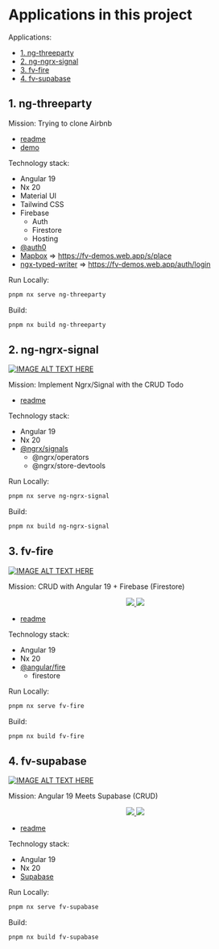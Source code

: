 # Applications in this project

Applications:

- [1. ng-threeparty](#ng-threeparty)
- [2. ng-ngrx-signal](#ng-ngrx-signal)
- [3. fv-fire](#fv-fire)
- [4. fv-supabase](#fv-supabase)

## 1. ng-threeparty

Mission: Trying to clone Airbnb

- [readme](https://github.com/fvdavid/ng-in-action/blob/main/apps/ng-threeparty/readme.md)
- [demo](https://fv-demos.web.app)

Technology stack:

- Angular 19
- Nx 20
- Material UI
- Tailwind CSS
- Firebase
  - Auth
  - Firestore
  - Hosting
- [@auth0](https://auth0.com/)
- [Mapbox](https://www.mapbox.com/) => https://fv-demos.web.app/s/place
- [ngx-typed-writer](https://www.npmjs.com/package/ngx-typed-writer) => https://fv-demos.web.app/auth/login

Run Locally:

```sh
pnpm nx serve ng-threeparty
```

Build:

```sh
pnpm nx build ng-threeparty
```

## 2. ng-ngrx-signal

[![IMAGE ALT TEXT HERE](https://img.youtube.com/vi/yKoT4aV8Oe0/0.jpg)](https://youtu.be/yKoT4aV8Oe0)

Mission: Implement Ngrx/Signal with the CRUD Todo

- [readme](https://github.com/fvdavid/ng-in-action/blob/main/apps/ng-ngrx-signal/readme.md)

Technology stack:

- Angular 19
- Nx 20
- [@ngrx/signals](https://ngrx.io/)
  - @ngrx/operators
  - @ngrx/store-devtools

Run Locally:

```sh
pnpm nx serve ng-ngrx-signal
```

Build:

```sh
pnpm nx build ng-ngrx-signal
```

## 3. fv-fire

[![IMAGE ALT TEXT HERE](https://img.youtube.com/vi/HgwRTWHLPvs/0.jpg)](https://youtu.be/HgwRTWHLPvs)

Mission: CRUD with Angular 19 + Firebase (Firestore)

<p align="center">
  <a href="https://angular.dev/">
    <img src="https://skillicons.dev/icons?i=angular"/>
  </a>
  <a href="https://firebase.google.com/">
    <img src="https://skillicons.dev/icons?i=firebase"/>
  </a>
</p>

- [readme](https://github.com/fvdavid/ng-in-action/blob/main/apps/fv-fire/readme.md)

Technology stack:

- Angular 19
- Nx 20
- [@angular/fire](https://www.npmjs.com/package/@angular/fire)
  - firestore

Run Locally:

```sh
pnpm nx serve fv-fire
```

Build:

```sh
pnpm nx build fv-fire
```

## 4. fv-supabase

[![IMAGE ALT TEXT HERE](https://img.youtube.com/vi/fM3BQidurF4/0.jpg)](https://youtu.be/fM3BQidurF4)

Mission: Angular 19 Meets Supabase (CRUD)

<p align="center">
  <a href="https://angular.dev/">
    <img src="https://skillicons.dev/icons?i=angular"/>
  </a>
  <a href="https://supabase.com/">
    <img src="https://skillicons.dev/icons?i=supabase"/>
  </a>
</p>

- [readme](https://github.com/fvdavid/ng-in-action/blob/main/apps/fv-supabase/readme.md)

Technology stack:

- Angular 19
- Nx 20
- [Supabase](https://supabase.com)

Run Locally:

```sh
pnpm nx serve fv-supabase
```

Build:

```sh
pnpm nx build fv-supabase
```
